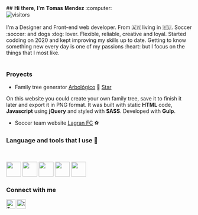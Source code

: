 <head>
<script async defer src="https://buttons.github.io/buttons.js"></script>
</head>
## 𝐇𝐢 𝐭𝐡𝐞𝐫𝐞, 𝐈'𝐦 𝐓𝐨𝐦𝐚𝐬 𝐌𝐞𝐧𝐝𝐞𝐳 :computer:
<div id="badges">
<img src="https://komarev.com/ghpvc/?username=your-github-totom3ndez&style=flat-square&color=blue" alt="visitors"/>
</div>

<br/>
<div>
  I'm a Designer and Front-end web developer. From 🇦🇷 living in 🇪🇺. Soccer :soccer: and dogs :dog: lover. Flexible, reliable, creative and loyal. Started codding on 2020 and kept improving my skills up to date. Getting to know something new every day is one of my passions :heart: but I focus on the things that I most like.
</div>
<br>

### Proyects
- Family tree generator [Arbológico](https://totom3ndez.github.io/Arbologico/) :deciduous_tree: <a class="github-button" href="https://github.com/totom3ndez/Arbologico" data-icon="octicon-star" aria-label="Star totom3ndez/Arbologico on GitHub">Star</a>
<p>On this website you could create your own family tree, save it to finish it later and export it in PNG format.
  It was built with static <b>HTML</b> code, <b>Javascript</b> using <b>jQuery</b> and styled with <b>SASS</b>.
  Developed with <b>Gulp</b>.</p>

- Soccer team website [Lagran FC](https://totom3ndez.github.io/LagranFC/) :soccer:

### Language and tools that I use :wrench:
<br/>

<code><img height="40" src="https://user-images.githubusercontent.com/109675347/190874139-d7d03c7b-cf90-49b9-8e8e-e6c48c01a54b.png"></img></code>
<code><img height="40" src="https://user-images.githubusercontent.com/109675347/190874180-5da11365-a12e-4133-a00b-ed9039e9f06b.png"></img></code>
<code><img height="40" src="https://user-images.githubusercontent.com/109675347/190874185-177c9083-7957-4a4a-a1c2-46955b48c3c3.png"></img></code>
<code><img height="40" src="https://user-images.githubusercontent.com/109675347/190874183-c23d642c-8d90-4269-aeb1-36be0a3a091d.png"></img></code>
<code><img height="40" src="https://user-images.githubusercontent.com/109675347/190874181-6a3df9d8-ee87-4767-a82a-9231cc0aa616.png"></img></code>


### Connect with me 
<a id="social" href="https://www.instagram.com/to.mendez/" rel="nofollow">
  <img align="left" alt="Tomas's Instagram" width="25px" src="https://raw.githubusercontent.com/hussainweb/hussainweb/main/icons/instagram.png" style="max-width: 100%;">
</a>
<a href="https://linkedin.com/in/ts-mendez" target="blank"><img align="center" src="https://raw.githubusercontent.com/rahuldkjain/github-profile-readme-generator/master/src/images/icons/Social/linked-in-alt.svg" alt="ts-mendez" width="25px" /></a>
